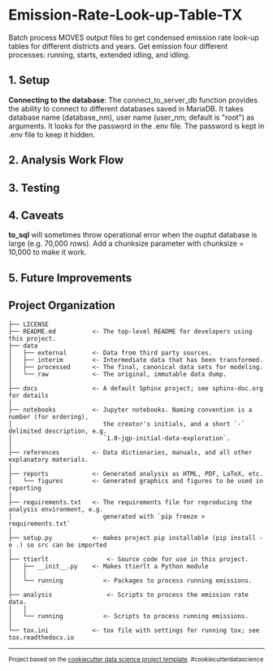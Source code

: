 Emission-Rate-Look-up-Table-TX
==============================

Batch process MOVES output files to get condensed emission rate look-up tables for different districts and years.
Get emission four different processes: running, starts, extended idling, and idling.

## 1. Setup

**Connecting to the database**: The connect_to_server_db function provides the 
ability to connect to different 
databases saved in MariaDB. It takes database name (database_nm), user name (user_nm;
default is "root") as arguments. It looks for the password in the .env file. The 
password is kept in .env file to keep it hidden.

## 2. Analysis Work Flow

## 3. Testing

## 4. Caveats
**to_sql** will sometimes throw operational error when the ouptut database is large 
(e.g. 70,000 rows). Add a chunksize parameter with chunksize = 10,000 to make it work.

## 5. Future Improvements



Project Organization
------------

    ├── LICENSE
    ├── README.md          <- The top-level README for developers using this project.
    ├── data
    │   ├── external       <- Data from third party sources.
    │   ├── interim        <- Intermediate data that has been transformed.
    │   ├── processed      <- The final, canonical data sets for modeling.
    │   └── raw            <- The original, immutable data dump.
    │
    ├── docs               <- A default Sphinx project; see sphinx-doc.org for details
    │
    ├── notebooks          <- Jupyter notebooks. Naming convention is a number (for ordering),
    │                         the creator's initials, and a short `-` delimited description, e.g.
    │                         `1.0-jqp-initial-data-exploration`.
    │
    ├── references         <- Data dictionaries, manuals, and all other explanatory materials.
    │
    ├── reports            <- Generated analysis as HTML, PDF, LaTeX, etc.
    │   └── figures        <- Generated graphics and figures to be used in reporting
    │
    ├── requirements.txt   <- The requirements file for reproducing the analysis environment, e.g.
    │                         generated with `pip freeze > requirements.txt`
    │
    ├── setup.py           <- makes project pip installable (pip install -e .) so src can be imported
    │
    ├── ttierlt                <- Source code for use in this project.
    │   ├── __init__.py    <- Makes ttierlt a Python module
    │   │
    │   └── running           <- Packages to process running emissions.
    │
    ├── analysis               <- Scripts to process the emission rate data.
    │   │
    │   └── running           <- Scripts to process running emissions.
    │
    └── tox.ini            <- tox file with settings for running tox; see tox.readthedocs.io


--------

<p><small>Project based on the <a target="_blank" href="https://drivendata.github.io/cookiecutter-data-science/">cookiecutter data science project template</a>. #cookiecutterdatascience</small></p>
